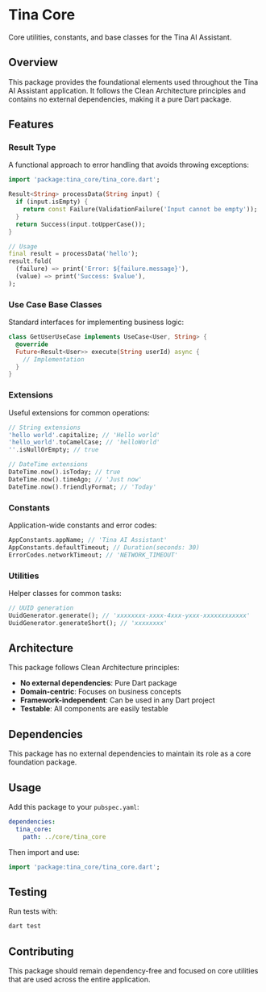 # Tina Core

Core utilities, constants, and base classes for the Tina AI Assistant.

## Overview

This package provides the foundational elements used throughout the Tina AI Assistant application. It follows the Clean Architecture principles and contains no external dependencies, making it a pure Dart package.

## Features

### Result Type
A functional approach to error handling that avoids throwing exceptions:

```dart
import 'package:tina_core/tina_core.dart';

Result<String> processData(String input) {
  if (input.isEmpty) {
    return const Failure(ValidationFailure('Input cannot be empty'));
  }
  return Success(input.toUpperCase());
}

// Usage
final result = processData('hello');
result.fold(
  (failure) => print('Error: ${failure.message}'),
  (value) => print('Success: $value'),
);
```

### Use Case Base Classes
Standard interfaces for implementing business logic:

```dart
class GetUserUseCase implements UseCase<User, String> {
  @override
  Future<Result<User>> execute(String userId) async {
    // Implementation
  }
}
```

### Extensions
Useful extensions for common operations:

```dart
// String extensions
'hello world'.capitalize; // 'Hello world'
'hello_world'.toCamelCase; // 'helloWorld'
''.isNullOrEmpty; // true

// DateTime extensions
DateTime.now().isToday; // true
DateTime.now().timeAgo; // 'Just now'
DateTime.now().friendlyFormat; // 'Today'
```

### Constants
Application-wide constants and error codes:

```dart
AppConstants.appName; // 'Tina AI Assistant'
AppConstants.defaultTimeout; // Duration(seconds: 30)
ErrorCodes.networkTimeout; // 'NETWORK_TIMEOUT'
```

### Utilities
Helper classes for common tasks:

```dart
// UUID generation
UuidGenerator.generate(); // 'xxxxxxxx-xxxx-4xxx-yxxx-xxxxxxxxxxxx'
UuidGenerator.generateShort(); // 'xxxxxxxx'
```

## Architecture

This package follows Clean Architecture principles:

- **No external dependencies**: Pure Dart package
- **Domain-centric**: Focuses on business concepts
- **Framework-independent**: Can be used in any Dart project
- **Testable**: All components are easily testable

## Dependencies

This package has no external dependencies to maintain its role as a core foundation package.

## Usage

Add this package to your `pubspec.yaml`:

```yaml
dependencies:
  tina_core:
    path: ../core/tina_core
```

Then import and use:

```dart
import 'package:tina_core/tina_core.dart';
```

## Testing

Run tests with:

```bash
dart test
```

## Contributing

This package should remain dependency-free and focused on core utilities that are used across the entire application.
